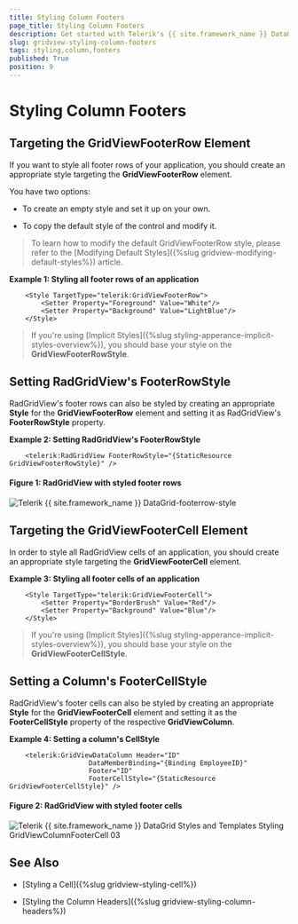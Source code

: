 ```yaml
---
title: Styling Column Footers
page_title: Styling Column Footers
description: Get started with Telerik's {{ site.framework_name }} DataGrid and learn how to create an appropriate style targeting the FooterRow element.
slug: gridview-styling-column-footers
tags: styling,column,footers
published: True
position: 9
---
```


# Styling Column Footers

## Targeting the GridViewFooterRow Element

If you want to style all footer rows of your application, you should create an appropriate style targeting the __GridViewFooterRow__ element.

You have two options:

* To create an empty style and set it up on your own.

* To copy the default style of the control and modify it.

>To learn how to modify the default GridViewFooterRow style, please refer to the [Modifying Default Styles]({%slug gridview-modifying-default-styles%}) article.

__Example 1: Styling all footer rows of an application__

```XAML
	<Style TargetType="telerik:GridViewFooterRow">
        <Setter Property="Foreground" Value="White"/>
        <Setter Property="Background" Value="LightBlue"/>
    </Style>
```

>If you're using [Implicit Styles]({%slug styling-apperance-implicit-styles-overview%}), you should base your style on the __GridViewFooterRowStyle__.

## Setting RadGridView's FooterRowStyle

RadGridView's footer rows can also be styled by creating an appropriate __Style__ for the **GridViewFooterRow** element and setting it as RadGridView's __FooterRowStyle__ property. 

__Example 2: Setting RadGridView's FooterRowStyle__

```XAML
	<telerik:RadGridView FooterRowStyle="{StaticResource GridViewFooterRowStyle}" />
```

#### __Figure 1: RadGridView with styled footer rows__

![Telerik {{ site.framework_name }} DataGrid-footerrow-style](images/gridview-footerrow-style.png)

## Targeting the GridViewFooterCell Element

In order to style all RadGridView cells of an application, you should create an appropriate style targeting the __GridViewFooterCell__ element.

__Example 3: Styling all footer cells of an application__

```XAML
	<Style TargetType="telerik:GridViewFooterCell">
	    <Setter Property="BorderBrush" Value="Red"/>
	    <Setter Property="Background" Value="Blue"/>
	</Style>
```

>If you're using [Implicit Styles]({%slug styling-apperance-implicit-styles-overview%}), you should base your style on the __GridViewFooterCellStyle__.

## Setting a Column's FooterCellStyle

RadGridView's footer cells can also be styled by creating an appropriate __Style__ for the **GridViewFooterCell** element and setting it as the __FooterCellStyle__ property of the respective __GridViewColumn__. 

__Example 4: Setting a column's CellStyle__

```XAML
	<telerik:GridViewDataColumn Header="ID"
	                DataMemberBinding="{Binding EmployeeID}"
	                Footer="ID"
	                FooterCellStyle="{StaticResource GridViewFooterCellStyle}" />
```

#### __Figure 2: RadGridView with styled footer cells__

![Telerik {{ site.framework_name }} DataGrid Styles and Templates Styling GridViewColumnFooterCell 03](images/RadGridView_Styles_and_Templates_Styling_GridViewColumnFooterCell_03.png)

## See Also

 * [Styling a Cell]({%slug gridview-styling-cell%})

 * [Styling the Column Headers]({%slug gridview-styling-column-headers%})
